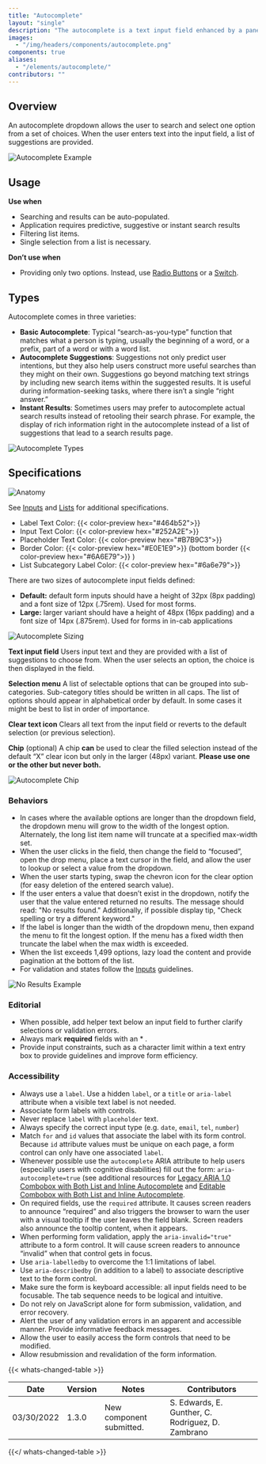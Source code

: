 ```yaml
---
title: "Autocomplete"
layout: "single"
description: "The autocomplete is a text input field enhanced by a panel of suggested options."
images:
  - "/img/headers/components/autocomplete.png"
components: true
aliases:
  - "/elements/autocomplete/"
contributors: ""
---
```


## Overview

An autocomplete dropdown allows the user to search and select one option from a set of choices. When the user enters text into the input field, a list of suggestions are provided.

![Autocomplete Example](/img/autocomplete-overview.svg)

## Usage

**Use when**

- Searching and results can be auto-populated.
- Application requires predictive, suggestive or instant search results
- Filtering list items.
- Single selection from a list is necessary.

**Don’t use when**

- Providing only two options. Instead, use [Radio Buttons](/components/radio-buttons/) or a [Switch](/components/switches/).

## Types

Autocomplete comes in three varieties:

- **Basic Autocomplete**: Typical “search-as-you-type” function that matches what a person is typing, usually the beginning of a word, or a prefix, part of a word or with a word list.
- **Autocomplete Suggestions**:  Suggestions not only predict user intentions, but they also help users construct more useful searches than they might on their own. Suggestions go beyond matching text strings by including new search items within the suggested results. It is useful during information-seeking tasks, where there isn’t a single “right answer.”
- **Instant Results**: Sometimes users may prefer to autocomplete actual search results instead of retooling their search phrase. For example, the display of rich information right in the autocomplete instead of a list of suggestions that lead to a search results page.

![Autocomplete Types](/img/autocomplete-types.svg)

## Specifications

![Anatomy](/img/autocomplete-anatomy.svg)

See [Inputs](/components/inputs/) and [Lists](/components/lists/) for additional specifications.

- Label Text Color: {{< color-preview hex="#464b52">}}
- Input Text Color: {{< color-preview hex="#252A2E">}}
- Placeholder Text Color: {{< color-preview hex="#B7B9C3">}}
- Border Color: {{< color-preview hex="#E0E1E9">}} (bottom border {{< color-preview hex="#6A6E79">}} )
- List Subcategory Label Color: {{< color-preview hex="#6a6e79">}}

There are two sizes of autocomplete input fields defined:

- **Default:** default form inputs should have a height of 32px (8px padding) and a font size of 12px (.75rem). Used for most forms.
- **Large:** larger variant should have a height of 48px (16px padding) and a font size of 14px (.875rem). Used for forms in in-cab applications

![Autocomplete Sizing](/img/autocomplete-sizing.svg)

**Text input field**
Users input text and they are provided with a list of suggestions to choose from. When the user selects an option, the choice is then displayed in the field.

**Selection menu**
A list of selectable options that can be grouped into sub-categories. Sub-category titles should be written in all caps. The list of options should appear in alphabetical order by default. In some cases it might be best to list in order of importance.

**Clear text icon**
Clears all text from the input field or reverts to the default selection (or previous selection).

**Chip** (optional)
A chip __can__ be used to clear the filled selection instead of the default “X” clear icon but only in the larger (48px) variant. **Please use one or the other but never both.**

![Autocomplete Chip](/img/autocomplete-clear.svg)

### Behaviors

- In cases where the available options are longer than the dropdown field, the dropdown menu will grow to the width of the longest option. Alternately, the long list item name will truncate at a specified max-width set.
- When the user clicks in the field, then change the field to “focused”, open the drop menu, place a text cursor in the field, and allow the user to lookup or select a value from the dropdown.
- When the user starts typing, swap the chevron icon for the clear option (for easy deletion of the entered search value).
- If the user enters a value that doesn’t exist in the dropdown, notify the user that the value entered returned no results. The message should read: "No results found." Additionally, if possible display tip, "Check spelling or try a different keyword."
- If the label is longer than the width of the dropdown menu, then expand the menu to fit the longest option. If the menu has a fixed width then truncate the label when the max width is exceeded.
- When the list exceeds 1,499 options, lazy load the content and provide pagination at the bottom of the list.
- For validation and states follow the [Inputs](/components/inputs/#behaviors) guidelines.

![No Results Example](/img/autocomplete-no-results.svg)

### Editorial

- When possible, add helper text below an input field to further clarify selections or validation errors.
- Always mark **required** fields with an * .
- Provide input constraints, such as a character limit within a text entry box to provide guidelines and improve form efficiency.

### Accessibility

- Always use a `label`. Use a hidden `label`, or a `title` or `aria-label` attribute when a visible text label is not needed.
- Associate form labels with controls.
- Never replace `label` with `placeholder` text.
- Always specify the correct input type (e.g. `date`, `email`, `tel`, `number`)
- Match `for` and `id` values that associate the label with its form control. Because `id` attribute values must be unique on each page, a form control can only have one associated `label`.
- Whenever possible use the `autocomplete` ARIA attribute to help users (especially users with cognitive disabilities) fill out the form: `aria-autocomplete=true` (see additional resources for [Legacy ARIA 1.0 Combobox with Both List and Inline Autocomplete](https://www.w3.org/TR/wai-aria-practices-1.1/examples/combobox/aria1.0pattern/combobox-autocomplete-both.html) and [Editable Combobox with Both List and Inline Autocomplete](https://w3c.github.io/aria-practices/examples/combobox/combobox-autocomplete-both.html).
- On required fields, use the `required` attribute. It causes screen readers to announce “required” and also triggers the browser to warn the user with a visual tooltip if the user leaves the field blank. Screen readers also announce the tooltip content, when it appears.
- When performing form validation, apply the `aria-invalid="true"` attribute to a form control. It will cause screen readers to announce “invalid” when that control gets in focus.
- Use `aria-labelledby` to overcome the 1:1 limitations of label.
- Use `aria-describedby` (in addition to a label) to associate descriptive text to the form control.
- Make sure the form is keyboard accessible: all input fields need to be focusable. The tab sequence needs to be logical and intuitive.
- Do not rely on JavaScript alone for form submission, validation, and error recovery.
- Alert the user of any validation errors in an apparent and accessible manner. Provide informative feedback messages.
- Allow the user to easily access the form controls that need to be modified.
- Allow resubmission and revalidation of the form information.

{{< whats-changed-table >}}

| Date       | Version | Notes                               | Contributors |
| ---------- | ------- | ----------------------------------- | ------------ |
| 03/30/2022 | 1.3.0   | New component submitted. | S. Edwards, E. Gunther, C. Rodriguez, D. Zambrano  |

{{</ whats-changed-table >}}
